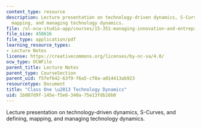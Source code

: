 ```yaml
---
content_type: resource
description: Lecture presentation on technology-driven dynamics, S-Curves, and defining,
  mapping, and managing technology dynamics.
file: /ol-ocw-studio-app/courses/15-351-managing-innovation-and-entrepreneurship-spring-2008/1b887d9f145ef5e6340a75e13fdb16b0_01_lecture.pdf
file_size: 458616
file_type: application/pdf
learning_resource_types:
- Lecture Notes
license: https://creativecommons.org/licenses/by-nc-sa/4.0/
ocw_type: OCWFile
parent_title: Lecture Notes
parent_type: CourseSection
parent_uid: f5fef642-63f9-f6a5-cf8a-a014413ab923
resourcetype: Document
title: "Class One \u2013 Technology Dynamics"
uid: 1b887d9f-145e-f5e6-340a-75e13fdb16b0
---
```

Lecture presentation on technology-driven dynamics, S-Curves, and defining, mapping, and managing technology dynamics.